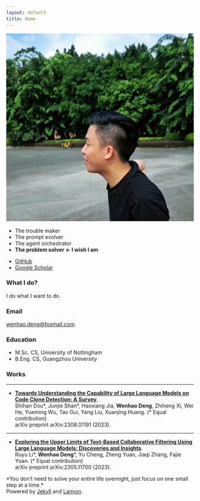 ```yaml
---
layout: default
title: Home
---
```


<div class="about-container">
  <div class="about-image">
    <img src="/public/pic.jpg" alt="Portrait of Wenhao Deng" loading="lazy" decoding="async" />
  </div>
  <div class="about-content">
    <ul class="about-definitions">
      <li>The trouble maker</li>
      <li>The prompt evolver</li>
      <li>The agent orchestrator</li>
      <li><strong>The problem solver ← I wish I am</strong></li>
    </ul>
    <ul class="about-links">
      <li>
        <a href="https://github.com/w3nhao" target="_blank" rel="me noopener noreferrer" aria-label="GitHub profile">
          <i class="fab fa-github fa-fw" aria-hidden="true"></i> GitHub
        </a>
      </li>
      <li>
        <a href="https://scholar.google.com/citations?user=c7XCft4AAAAJ&hl=en" target="_blank" rel="me noopener noreferrer" aria-label="Google Scholar profile">
          <i class="fas fa-graduation-cap fa-fw" aria-hidden="true"></i> Google Scholar
        </a>
      </li>
    </ul>
  </div>
</div>


### What I do?

I do what I want to do

### Email

wenhao.deng@foxmail.com.

### Education

- M.Sc. CS, University of Nottingham
- B.Eng. CS, Guangzhou University

### Works
---
- [**Towards Understanding the Capability of Large Language Models on Code Clone Detection: A Survey**](https://arxiv.org/abs/2308.01191).  
 Shihan Dou\*, Junjie Shan\*, Haoxiang Jia, **Wenhao Deng**, Zhiheng Xi, Wei He, Yueming Wu, Tao Gui, Yang Liu, Xuanjing Huang. (* Equal contribution)  
 arXiv preprint arXiv:2308.01191 (2023). 

---
- [**Exploring the Upper Limits of Text-Based Collaborative Filtering Using Large Language Models: Discoveries and Insights**](https://arxiv.org/abs/2305.11700).  
Ruyu Li\*, **Wenhao Deng**\*, Yu Cheng, Zheng Yuan, Jiaqi Zhang, Fajie Yuan. (* Equal contribution)  
arXiv preprint arXiv:2305.11700 (2023). 


<div class="homepage-footnote">
  <div class="inspirational-quote">
    *You don’t need to solve your entire life overnight, just focus on one small step at a time.*
  </div>
  Powered by <a href="https://jekyllrb.com/">Jekyll</a> and <a href="https://github.com/poole/lanyon">Lanyon</a>.
<div>


<!-- 
<div class="cat-gif-container">
  <img src="/public/spinning-cat.gif" alt="Spinning 3D Cat" />
  Powered by <a href="https://jekyllrb.com/">Jekyll</a> and <a href="https://github.com/poole/lanyon">Lanyon</a>.
</div> -->
